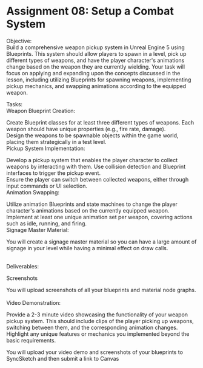 # Assignment 08: Setup a Combat System

<div class="ig-row  ig-published">
<div class="ig-info">
<div class="module-item-title">
<p>Objective:<br>Build a comprehensive weapon pickup system in Unreal Engine 5 using Blueprints. This system should allow players to spawn in a level, pick up different types of weapons, and have the player character's animations change based on the weapon they are currently wielding. Your task will focus on applying and expanding upon the concepts discussed in the lesson, including utilizing Blueprints for spawning weapons, implementing pickup mechanics, and swapping animations according to the equipped weapon.</p>
<p>Tasks:<br>Weapon Blueprint Creation:</p>
<p>Create Blueprint classes for at least three different types of weapons. Each weapon should have unique properties (e.g., fire rate, damage).<br>Design the weapons to be spawnable objects within the game world, placing them strategically in a test level.<br>Pickup System Implementation:</p>
<p>Develop a pickup system that enables the player character to collect weapons by interacting with them. Use collision detection and Blueprint interfaces to trigger the pickup event.<br>Ensure the player can switch between collected weapons, either through input commands or UI selection.<br>Animation Swapping:</p>
<p>Utilize animation Blueprints and state machines to change the player character's animations based on the currently equipped weapon.<br>Implement at least one unique animation set per weapon, covering actions such as idle, running, and firing.<br>Signage Master Material:</p>
<p>You will create a signage master material so you can have a large amount of signage in your level while having a minimal effect on draw calls.</p>
<p><br>Deliverables:</p>
<p>Screenshots</p>
<p>You will upload screenshots of all your blueprints and material node graphs.<br><br>Video Demonstration:</p>
<p>Provide a 2-3 minute video showcasing the functionality of your weapon pickup system. This should include clips of the player picking up weapons, switching between them, and the corresponding animation changes.<br>Highlight any unique features or mechanics you implemented beyond the basic requirements.</p>
<p>You will upload your video demo and screenshots of your blueprints to SyncSketch and then submit a link to Canvas</p>
</div>
</div>
</div>